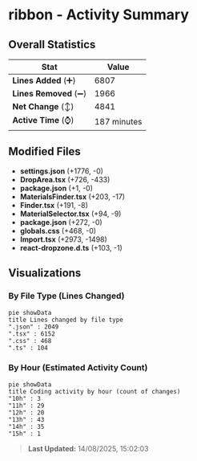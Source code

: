 # ribbon - Activity Summary 

## Overall Statistics

| Stat                   | Value                                                             |
| ---------------------- | ----------------------------------------------------------------- |
| **Lines Added** (➕)   | 6807                                          |
| **Lines Removed** (➖) | 1966                                        |
| **Net Change** (↕)    | 4841                |
| **Active Time** (⌚)   | 187 minutes |


## Modified Files
- **settings.json** (+1776, -0)
- **DropArea.tsx** (+726, -433)
- **package.json** (+1, -0)
- **MaterialsFinder.tsx** (+203, -17)
- **Finder.tsx** (+191, -8)
- **MaterialSelector.tsx** (+94, -9)
- **package.json** (+272, -0)
- **globals.css** (+468, -0)
- **Import.tsx** (+2973, -1498)
- **react-dropzone.d.ts** (+103, -1)

## Visualizations

### By File Type (Lines Changed)

```mermaid
pie showData
title Lines changed by file type
".json" : 2049
".tsx" : 6152
".css" : 468
".ts" : 104
```

### By Hour (Estimated Activity Count)

```mermaid
pie showData
title Coding activity by hour (count of changes)
"10h" : 3
"11h" : 29
"12h" : 20
"13h" : 43
"14h" : 35
"15h" : 1
```


> **Last Updated:** 14/08/2025, 15:02:03